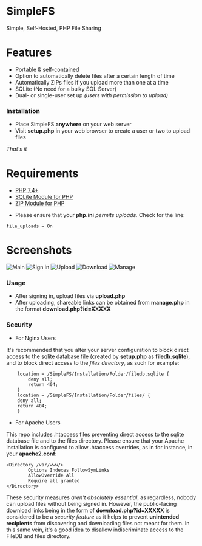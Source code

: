 # SimpleFS
Simple, Self-Hosted, PHP File Sharing

# Features
- Portable & self-contained
- Option to automatically delete files after a certain length of time
- Automatically ZIPs files if you upload more than one at a time
- SQLite (No need for a bulky SQL Server)
- Dual- or single-user set up *(users with permission to upload)*

### Installation
- Place SimpleFS **anywhere** on your web server
- Visit **setup.php** in your web browser to create a user or two to upload files

*That's it*

# Requirements
* [PHP 7.4+](https://www.php.net)
* [SQLite Module for PHP](https://www.php.net/manual/en/sqlite3.installation.php)
* [ZIP Module for PHP](https://www.php.net/manual/en/zip.installation.php)

- Please ensure that your **php.ini** *permits uploads.*
Check for the line:
```
file_uploads = On
```

# Screenshots
![Main](https://raw.githubusercontent.com/rail5/SimpleFS/main/screen-main.png)
![Sign in](https://raw.githubusercontent.com/rail5/SimpleFS/main/screen-login.png)
![Upload](https://raw.githubusercontent.com/rail5/SimpleFS/main/screen-upload.png)
![Download](https://raw.githubusercontent.com/rail5/SimpleFS/main/screen-download.png)
![Manage](https://raw.githubusercontent.com/rail5/SimpleFS/main/screen-manage.png)

### Usage

- After signing in, upload files via **upload.php**
- After uploading, shareable links can be obtained from **manage.php** in the format **download.php?id=XXXXX**

### Security
- For Nginx Users

It's recommended that you alter your server configuration to block direct access to the sqlite database file (created by **setup.php** as **filedb.sqlite**), and to block direct access to the *files directory*, as such for example:
```
	location = /SimpleFS/Installation/Folder/filedb.sqlite {
		deny all;
		return 404;
	}
	location = /SimpleFS/Installation/Folder/files/ {
	deny all;
	return 404;
	}
```
- For Apache Users

This repo includes .htaccess files preventing direct access to the sqlite database file and to the files directory. Please ensure that your Apache installation is configured to allow .htaccess overrides, as in for instance, in your **apache2.conf**:
```
<Directory /var/www/>
		Options Indexes FollowSymLinks
		AllowOverride All
		Require all granted
</Directory>
```

These security measures *aren't absolutely essential*, as regardless, nobody can upload files without being signed in. However, the public-facing download links being in the form of **download.php?id=XXXXX** is considered to be a *security feature* as it helps to prevent **unintended recipients** from discovering and downloading files not meant for them. In this same vein, it's a good idea to disallow indiscriminate access to the FileDB and files directory.
